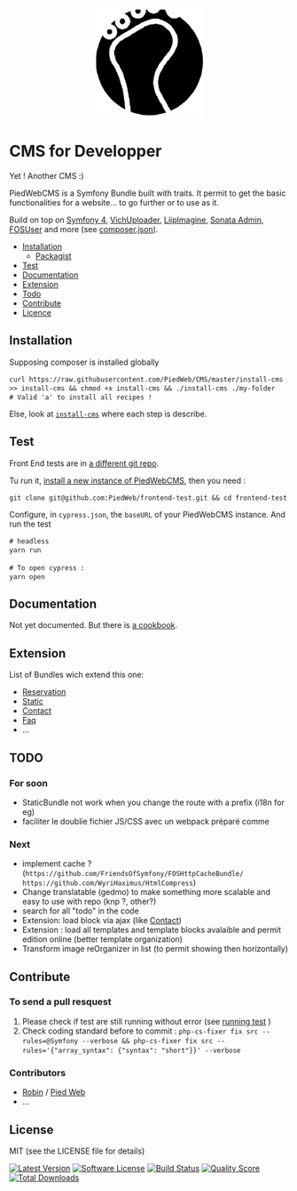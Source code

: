 <p align="center"><a href="https://piedweb.com" rel="dofollow">
<img src="https://raw.githubusercontent.com/PiedWeb/piedweb-devoluix-theme/master/src/img/logo_title.png" width="200" height="200" alt="Agence Communication Vercors" />
</a></p>

# CMS for Developper

Yet ! Another CMS :)

PiedWebCMS is a Symfony Bundle built with traits. It permit to get the basic functionalities for a website... to go further or to use as it.

Build on top on [Symfony 4](https://github.com/symfony/symfony), [VichUploader](https://github.com/dustin10/VichUploaderBundle), [LiipImagine](https://github.com/liip/LiipImagineBundle), [Sonata Admin](https://github.com/sonata-project/SonataAdminBundle), [FOSUser](https://github.com/FriendsOfSymfony/FOSUserBundle) and more (see [composer.json](https://github.com/PiedWeb/CMS/blob/master/composer.json)).


* [Installation](#installation)
    * [Packagist](https://packagist.org/packages/piedweb/cms-bundle)
* [Test](#test)
* [Documentation](#documentation)
* [Extension](#extension)
* [Todo](#todo)
* [Contribute](#contribute)
* [Licence](#licence)



## Installation

Supposing composer is installed globally
```
curl https://raw.githubusercontent.com/PiedWeb/CMS/master/install-cms >> install-cms && chmod +x install-cms && ./install-cms ./my-folder
# Valid 'a' to install all recipes !
```

Else, look at [`install-cms`](https://raw.githubusercontent.com/PiedWeb/CMS/master/install-cms) where each step is describe.



## Test

Front End tests are in [a different git repo](https://github.com/PiedWeb/frontend-test).

Tu run it, [install a new instance of PiedWebCMS](#installation), then you need :
```
git clone git@github.com:PiedWeb/frontend-test.git && cd frontend-test
```

Configure, in `cypress.json`, the `baseURL` of your PiedWebCMS instance.
And run the test
```
# headless
yarn run

# To open cypress :
yarn open
```



## Documentation

Not yet documented. But there is [a cookbook](https://github.com/PiedWeb/CMS/blob/master/src/doc/Cookbook.md).



## Extension

List of Bundles wich extend this one:

* [Reservation](https://github.com/PiedWeb/ReservationBundle)
* [Static](https://github.com/PiedWeb/StaticBundle)
* [Contact](https://github.com/PiedWeb/ContactBundle)
* [Faq](https://github.com/PiedWeb/FaqBundle)
* ...



## TODO

### For soon

- StaticBundle not work when you change the route with a prefix (i18n for eg)
- faciliter le doublie fichier JS/CSS avec un webpack préparé comme

### Next

- implement cache ? (`https://github.com/FriendsOfSymfony/FOSHttpCacheBundle/` `https://github.com/WyriHaximus/HtmlCompress`)
- Change translatable (gedmo) to make something more scalable and easy to use with repo (knp ?, other?)
- search for all "todo" in the code
- Extension: load block via ajax (like [Contact](https://github.com/PiedWeb/ContactBundle))
- Extension : load all templates and template blocks avalaible and permit edition online (better template organization)
- Transform image reOrganizer in list (to permit showing then horizontally)



## Contribute


### To send a pull resquest

1. Please check if test are still running without error (see [running test](#test) )
2. Check coding standard before to commit : `php-cs-fixer fix src --rules=@Symfony --verbose && php-cs-fixer fix src --rules='{"array_syntax": {"syntax": "short"}}' --verbose`


### Contributors

* [Robin](https://www.robin-d.fr/) / [Pied Web](https://piedweb.com)
* ...




## License

MIT (see the LICENSE file for details)


[![Latest Version](https://img.shields.io/github/tag/piedweb/cms.svg?style=flat&label=release)](https://github.com/PiedWeb/CMS/tags)
[![Software License](https://img.shields.io/badge/license-MIT-brightgreen.svg?style=flat)](https://github.com/PiedWeb/CMS/LICENSE.md)
[![Build Status](https://img.shields.io/travis/PiedWeb/CMS/master.svg?style=flat)](https://travis-ci.org/PiedWeb/CMS)
[![Quality Score](https://img.shields.io/scrutinizer/g/piedweb/cms.svg?style=flat)](https://scrutinizer-ci.com/g/piedweb/cms)
[![Total Downloads](https://img.shields.io/packagist/dt/piedweb/cms-bundle.svg?style=flat)](https://packagist.org/packages/piedweb/cms-bundle)
